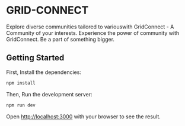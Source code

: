 # GRID-CONNECT
Explore diverse communities tailored to variouswith GridConnect - A Community of your interests. Experience the power of community with GridConnect. Be a part of something bigger.


## Getting Started

First, Install the dependencies:

```bash
npm install
```

Then, Run the development server:

```bash
npm run dev
```

Open [http://localhost:3000](http://localhost:3000) with your browser to see the result.
